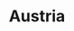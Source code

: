 ---
title: Austria
indice: 0.3958975479937651
years:
- title: '1976'
  indice: 0.280124496869204
- title: '1977'
  indice: 0.28814625261629556
- title: '1978'
  indice: 0.2909560706158516
- title: '1979'
  indice: 0.2929208876577226
- title: '1980'
  indice: 0.29514574669338917
- title: '1981'
  indice: 0.30222616354133053
- title: '1982'
  indice: 0.31053212954967047
- title: '1983'
  indice: 0.3151482829648877
- title: '1984'
  indice: 0.3231087613022677
- title: '1985'
  indice: 0.3240369316772709
- title: '1986'
  indice: 0.3255450572983479
- title: '1987'
  indice: 0.330243115730608
- title: '1988'
  indice: 0.3314615064152377
- title: '1989'
  indice: 0.3339471928201933
- title: '1990'
  indice: 0.3322780629736327
- title: '1991'
  indice: 0.33453556857377714
- title: '1992'
  indice: 0.3414031843763246
- title: '1993'
  indice: 0.3517259895605537
- title: '1994'
  indice: 0.35186458663242626
- title: '1995'
  indice: 0.35313989048686606
- title: '1996'
  indice: 0.355064431300286
- title: '1997'
  indice: 0.3554943872734087
- title: '1998'
  indice: 0.3566538832070668
- title: '1999'
  indice: 0.3568664297062406
- title: '2000'
  indice: 0.35793925266518495
- title: '2001'
  indice: 0.35962712305065725
- title: '2002'
  indice: 0.3648882501559624
- title: '2003'
  indice: 0.3664142912249018
- title: '2004'
  indice: 0.3676529649188501
- title: '2005'
  indice: 0.37039765792105467
- title: '2006'
  indice: 0.36955478005497316
- title: '2007'
  indice: 0.3675377528711633
- title: '2008'
  indice: 0.37171091022390235
- title: '2009'
  indice: 0.3777477015826792
- title: '2010'
  indice: 0.3773453946352544
- title: '2011'
  indice: 0.37783295434379127
- title: '2012'
  indice: 0.3771661277475206
- title: '2013'
  indice: 0.38156191634516384
- title: '2014'
  indice: 0.38222513556089943
- title: '2015'
  indice: 0.3834932266106723
- title: '2016'
  indice: 0.3822865254845183
- title: '2017'
  indice: 0.3845377909163825
- title: '2018'
  indice: 0.3846080254852128
- title: '2019'
  indice: 0.388480812544353
- title: '2020'
  indice: 0.3958975479937651
---